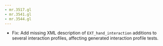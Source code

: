 ```yaml
---
- mr.3517.gl
- mr.3541.gl
- mr.3544.gl
---
```

- Fix: Add missing XML description of `EXT_hand_interaction` additions to several interaction profiles, affecting generated interaction profile tests.
